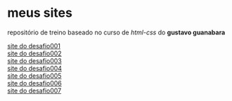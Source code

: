 # meus sites

repositório de treino baseado no curso de *html-css* do **gustavo guanabara**
 
<a href="https://ericksm23.github.io/css-html/desafioos/desafio001/desafiii">site do desafio001</a>
<br>
<a href="https://ericksm23.github.io/css-html/desafioos/desafio002/cgi.html">site do desafio002</a>
<br>
<a href="https://ericksm23.github.io/css-html/desafioos/desafio003/index.html">site do desafio003</a>
<br>
<a href="https://ericksm23.github.io/css-html/desafioos/desafio004/index.html">site do desafio004</a>
<br>
<a href="https://ericksm23.github.io/css-html/desafioos/desafio005/index.html">site do desafio005</a>
<br>
<a href="https://ericksm23.github.io/css-html/desafioos/desafio006/index.html">site do desafio006</a>
<br>
<a href="https://ericksm23.github.io/css-html/desafioos/desafio007/index.html">site do desafio007</a>